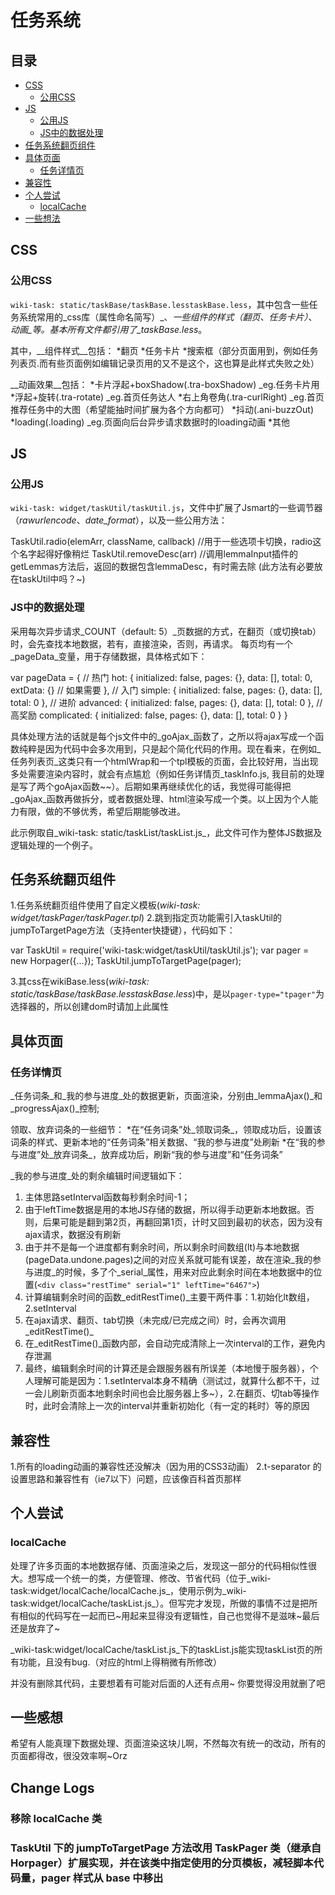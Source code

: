 # 任务系统

## 目录

* [CSS](#css)
  * [公用CSS](#baseCss)
* [JS](#js)
  * [公用JS](#commonJs)
  * [JS中的数据处理](#dataProcessing)
* [任务系统翻页组件](#pager)
* [具体页面](#pages)
  * [任务详情页](#taskInfo)
*   [兼容性](#fit)
* [个人尝试](#try)
  *   [localCache](#localCache)
* [一些想法](#thoughts)

<h2 name="css" id="css">CSS</h2>

<h3 nmae="baseCss" id="baseCss">公用CSS</h3>

`wiki-task: static/taskBase/taskBase.lesstaskBase.less`，其中包含一些任务系统常用的_css库（属性命名简写）_、_一些组件的样式（翻页、任务卡片）_、_动画_等。基本所有文件都引用了_taskBase.less_。

其中，__组件样式__包括：
*翻页
*任务卡片
*搜索框（部分页面用到，例如任务列表页.而有些页面例如编辑记录页用的又不是这个，这也算是此样式失败之处）

__动画效果__包括：
*卡片浮起+boxShadow(.tra-boxShadow) \_eg.任务卡片用
*浮起+旋转(.tra-rotate) \_eg.首页任务达人
*右上角卷角(.tra-curlRight) \_eg.首页推荐任务中的大图（希望能抽时间扩展为各个方向都可）
*抖动(.ani-buzzOut)
*loading(.loading) \_eg.页面向后台异步请求数据时的loading动画
*其他


<h2 name="js" id="js">JS</h2>

<h3 name="commonJs" id="commonJs">公用JS</h3>

`wiki-task: widget/taskUtil/taskUtil.js`，文件中扩展了Jsmart的一些调节器（_rawurlencode_、_date\_format_），以及一些公用方法：

  TaskUtil.radio(elemArr, className, callback) //用于一些选项卡切换，radio这个名字起得好像稍烂
  TaskUtil.removeDesc(arr) //调用lemmaInput插件的getLemmas方法后，返回的数据包含lemmaDesc，有时需去除
  (此方法有必要放在taskUtil中吗？~)

<h3 name="dataProcessing" id="dataProcessing">JS中的数据处理</h3>

采用每次异步请求_COUNT（default: 5）_页数据的方式，在翻页（或切换tab）时，会先查找本地数据，若有，直接渲染，否则，再请求。
每页均有一个_pageData_变量，用于存储数据，具体格式如下：

  var pageData = {
    // 热门
    hot: {
      initialized: false,
      pages: {},
      data: [],
      total: 0,
      extData: {} // 如果需要
    },
    // 入门
    simple: {
      initialized: false,
      pages: {},
      data: [],
      total: 0
    },
    // 进阶
    advanced: {
      initialized: false,
      pages: {},
      data: [],
      total: 0
    },
    // 高奖励
    complicated: {
      initialized: false,
      pages: {},
      data: [],
      total: 0
    }
  }

具体处理方法的话就是每个js文件中的_goAjax_函数了，之所以将ajax写成一个函数纯粹是因为代码中会多次用到，只是起个简化代码的作用。现在看来，在例如_任务列表页_这类只有一个htmlWrap和一个tpl模板的页面，会比较好用，当出现多处需要渲染内容时，就会有点尴尬（例如任务详情页\_taskInfo.js, 我目前的处理是写了两个goAjax函数~~）。后期如果再继续优化的话，我觉得可能得把_goAjax_函数再做拆分，或者数据处理、html渲染写成一个类。以上因为个人能力有限，做的不够优秀，希望后期能够改进。

此示例取自_wiki-task: static/taskList/taskList.js_，此文件可作为整体JS数据及逻辑处理的一个例子。

<h2 name="pager" id="pager">任务系统翻页组件</h2>

1.任务系统翻页组件使用了自定义模板(_wiki-task: widget/taskPager/taskPager.tpl_)
2.跳到指定页功能需引入taskUtil的jumpToTargetPage方法（支持enter快捷键），代码如下：
  
  var TaskUtil = require('wiki-task:widget/taskUtil/taskUtil.js');
  var pager = new Horpager({...});
  TaskUtil.jumpToTargetPage(pager);

3.其css在wikiBase.less(_wiki-task: static/taskBase/taskBase.lesstaskBase.less_)中，是以`pager-type="tpager"`为选择器的，所以创建dom时请加上此属性

<h2 name="pages" id="pages">具体页面</h2>

<h3 name="taskInfo" id="taskInfo">任务详情页</h3>

_任务词条_和_我的参与进度_处的数据更新，页面渲染，分别由_lemmaAjax()_和_progressAjax()_控制;

领取、放弃词条的一些细节：
  *在“任务词条”处_领取词条_，领取成功后，设置该词条的样式、更新本地的“任务词条”相关数据、“我的参与进度”处刷新
  *在“我的参与进度”处_放弃词条_，放弃成功后，刷新“我的参与进度”和“任务词条”

_我的参与进度_处的剩余编辑时间逻辑如下：
  1. 主体思路setInterval函数每秒剩余时间-1；
  2. 由于leftTime数据是用的本地JS存储的数据，所以得手动更新本地数据。否则，后果可能是翻到第2页，再翻回第1页，计时又回到最初的状态，因为没有ajax请求，数据没有刷新
  3. 由于并不是每一个进度都有剩余时间，所以剩余时间数组(lt)与本地数据(pageData.undone.pages)之间的对应关系就可能有误差，故在渲染_我的参与进度_的时候，多了个_serial_属性，用来对应此剩余时间在本地数据中的位置(`<div class="restTime" serial="1" leftTime="6467">`)
  4. 计算编辑剩余时间的函数_editRestTime()_主要干两件事：1.初始化lt数组，2.setInterval
  5. 在ajax请求、翻页、tab切换（未完成/已完成之间）时，会再次调用_editRestTime()_
  6. 在_editRestTime()_函数内部，会自动完成清除上一次interval的工作，避免内存泄漏
  7. 最终，编辑剩余时间的计算还是会跟服务器有所误差（本地慢于服务器），个人理解可能是因为：1.setInterval本身不精确（测试过，就算什么都不干，过一会儿刷新页面本地剩余时间也会比服务器上多~），2.在翻页、切tab等操作时，此时会清除上一次的interval并重新初始化（有一定的耗时）等的原因

<h2 name="fit" id="fit">兼容性</h2>

1.所有的loading动画的兼容性还没解决（因为用的CSS3动画）
2.t-separator 的设置思路和兼容性有（ie7以下）问题，应该像百科首页那样

<h2 name="try" id="try">个人尝试</h2>

<h3 name="localCache" id="localCache">localCache</h3>

处理了许多页面的本地数据存储、页面渲染之后，发现这一部分的代码相似性很大。想写成一个统一的类，方便管理、修改、节省代码（位于_wiki-task:widget/localCache/localCache.js_，使用示例为_wiki-task:widget/localCache/taskList.js_）。但写完才发现，所做的事情不过是把所有相似的代码写在一起而已~用起来显得没有逻辑性，自己也觉得不是滋味~最后还是放弃了~

_wiki-task:widget/localCache/taskList.js_下的taskList.js能实现taskList页的所有功能，且没有bug.（对应的html上得稍微有所修改）

并没有删除其代码，主要想着有可能对后面的人还有点用~
你要觉得没用就删了吧

<h2 name="thoughts" id="thoughts">一些感想</h2>

希望有人能真理下数据处理、页面渲染这块儿啊，不然每次有统一的改动，所有的页面都得改，很没效率啊~Orz


## Change Logs

### 移除 localCache 类

### TaskUtil 下的 jumpToTargetPage 方法改用 TaskPager 类（继承自 Horpager）扩展实现，并在该类中指定使用的分页模板，减轻脚本代码量，pager 样式从 base 中移出